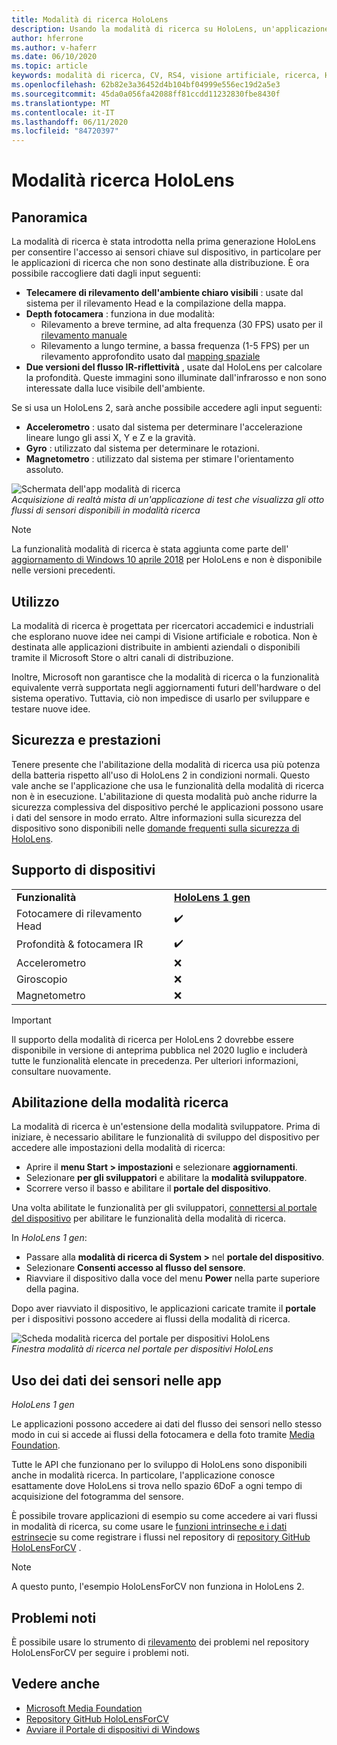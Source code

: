 ```yaml
---
title: Modalità di ricerca HoloLens
description: Usando la modalità di ricerca su HoloLens, un'applicazione può accedere ai flussi dei sensori del dispositivo chiave (profondità, rilevamento dell'ambiente e riflettanza IR).
author: hferrone
ms.author: v-haferr
ms.date: 06/10/2020
ms.topic: article
keywords: modalità di ricerca, CV, RS4, visione artificiale, ricerca, HoloLens, HoloLens 2
ms.openlocfilehash: 62b82e3a36452d4b104bf04999e556ec19d2a5e3
ms.sourcegitcommit: 45da0a056fa42088ff81ccdd11232830fbe8430f
ms.translationtype: MT
ms.contentlocale: it-IT
ms.lasthandoff: 06/11/2020
ms.locfileid: "84720397"
---
```

# <a name="hololens-research-mode"></a>Modalità ricerca HoloLens

## <a name="overview"></a>Panoramica

La modalità di ricerca è stata introdotta nella prima generazione HoloLens per consentire l'accesso ai sensori chiave sul dispositivo, in particolare per le applicazioni di ricerca che non sono destinate alla distribuzione. È ora possibile raccogliere dati dagli input seguenti:

* **Telecamere di rilevamento dell'ambiente chiaro visibili** : usate dal sistema per il rilevamento Head e la compilazione della mappa.
* **Depth fotocamera** : funziona in due modalità:  
    + Rilevamento a breve termine, ad alta frequenza (30 FPS) usato per il [rilevamento manuale](interaction-fundamentals.md)
    + Rilevamento a lungo termine, a bassa frequenza (1-5 FPS) per un rilevamento approfondito usato dal [mapping spaziale](spatial-mapping.md)
* **Due versioni del flusso IR-riflettività** , usate dal HoloLens per calcolare la profondità. Queste immagini sono illuminate dall'infrarosso e non sono interessate dalla luce visibile dell'ambiente.

Se si usa un HoloLens 2, sarà anche possibile accedere agli input seguenti:

* **Accelerometro** : usato dal sistema per determinare l'accelerazione lineare lungo gli assi X, Y e Z e la gravità.
* **Gyro** : utilizzato dal sistema per determinare le rotazioni.
* **Magnetometro** : utilizzato dal sistema per stimare l'orientamento assoluto.

![Schermata dell'app modalità di ricerca](images/sensor-stream-viewer.jpg)<br>
*Acquisizione di realtà mista di un'applicazione di test che visualizza gli otto flussi di sensori disponibili in modalità ricerca*

> [!NOTE]
> La funzionalità modalità di ricerca è stata aggiunta come parte dell' [aggiornamento di Windows 10 aprile 2018](release-notes-april-2018.md) per HoloLens e non è disponibile nelle versioni precedenti.

## <a name="usage"></a>Utilizzo

La modalità di ricerca è progettata per ricercatori accademici e industriali che esplorano nuove idee nei campi di Visione artificiale e robotica.  Non è destinata alle applicazioni distribuite in ambienti aziendali o disponibili tramite il Microsoft Store o altri canali di distribuzione.

Inoltre, Microsoft non garantisce che la modalità di ricerca o la funzionalità equivalente verrà supportata negli aggiornamenti futuri dell'hardware o del sistema operativo. Tuttavia, ciò non impedisce di usarlo per sviluppare e testare nuove idee.

## <a name="security-and-performance"></a>Sicurezza e prestazioni

Tenere presente che l'abilitazione della modalità di ricerca usa più potenza della batteria rispetto all'uso di HoloLens 2 in condizioni normali. Questo vale anche se l'applicazione che usa le funzionalità della modalità di ricerca non è in esecuzione.  L'abilitazione di questa modalità può anche ridurre la sicurezza complessiva del dispositivo perché le applicazioni possono usare i dati del sensore in modo errato.  Altre informazioni sulla sicurezza del dispositivo sono disponibili nelle [domande frequenti sulla sicurezza di HoloLens](https://docs.microsoft.com/hololens/hololens-faq-security).  


## <a name="device-support"></a>Supporto di dispositivi

<table>
    <colgroup>
    <col width="50%" />
    <col width="50%" />
    <!-- <col width="33%" /> -->
    </colgroup>
    <tr>
        <td><strong>Funzionalità</strong></td>
        <td><a href="hololens-hardware-details.md"><strong>HoloLens 1 gen</strong></a></td>
        <!-- <td><a href="hololens2-hardware.md"><strong>HoloLens 2</strong></a></td> -->
    </tr>
     <tr>
        <td>Fotocamere di rilevamento Head</td>
        <td>✔️</td>
        <!-- <td>❌</td> -->
    </tr>
    <tr>
        <td>Profondità & fotocamera IR</td>
        <td>✔️</td>
        <!-- <td>❌</td> -->
    </tr>
    <tr>
        <td>Accelerometro</td>
        <td>❌</td>
        <!-- <td>❌</td> -->
    </tr>
    <tr>
        <td>Giroscopio</td>
        <td>❌</td>
        <!-- <td>❌</td> -->
    </tr>
    <tr>
        <td>Magnetometro</td>
        <td>❌</td>
        <!-- <td>❌</td> -->
    </tr>
</table>

> [!IMPORTANT]
> Il supporto della modalità di ricerca per HoloLens 2 dovrebbe essere disponibile in versione di anteprima pubblica nel 2020 luglio e includerà tutte le funzionalità elencate in precedenza. Per ulteriori informazioni, consultare nuovamente. 

## <a name="enabling-research-mode"></a>Abilitazione della modalità ricerca

La modalità di ricerca è un'estensione della modalità sviluppatore. Prima di iniziare, è necessario abilitare le funzionalità di sviluppo del dispositivo per accedere alle impostazioni della modalità di ricerca: 

* Aprire il **menu Start > impostazioni** e selezionare **aggiornamenti**.
* Selezionare **per gli sviluppatori** e abilitare la **modalità sviluppatore**.
* Scorrere verso il basso e abilitare il **portale del dispositivo**.

Una volta abilitate le funzionalità per gli sviluppatori, [connettersi al portale del dispositivo](https://docs.microsoft.com/windows/uwp/debug-test-perf/device-portal-hololens) per abilitare le funzionalità della modalità di ricerca.

In *HoloLens 1 gen*:

* Passare alla **modalità di ricerca di System >** nel **portale del dispositivo**.
* Selezionare **Consenti accesso al flusso del sensore**.
* Riavviare il dispositivo dalla voce del menu **Power** nella parte superiore della pagina.

Dopo aver riavviato il dispositivo, le applicazioni caricate tramite il **portale** per i dispositivi possono accedere ai flussi della modalità di ricerca.

![Scheda modalità ricerca del portale per dispositivi HoloLens](images/ResearchModeDevPortal.png)<br>
*Finestra modalità di ricerca nel portale per dispositivi HoloLens*

## <a name="using-sensor-data-in-your-apps"></a>Uso dei dati dei sensori nelle app

*HoloLens 1 gen*

Le applicazioni possono accedere ai dati del flusso dei sensori nello stesso modo in cui si accede ai flussi della fotocamera e della foto tramite [Media Foundation](https://msdn.microsoft.com/library/windows/desktop/ms694197). 

Tutte le API che funzionano per lo sviluppo di HoloLens sono disponibili anche in modalità ricerca. In particolare, l'applicazione conosce esattamente dove HoloLens si trova nello spazio 6DoF a ogni tempo di acquisizione del fotogramma del sensore.

È possibile trovare applicazioni di esempio su come accedere ai vari flussi in modalità di ricerca, su come usare le [funzioni intrinseche e i dati estrinseci](https://docs.microsoft.com/windows/mixed-reality/locatable-camera#locating-the-device-camera-in-the-world)e su come registrare i flussi nel repository di [repository GitHub HoloLensForCV](https://github.com/Microsoft/HoloLensForCV) .

 > [!NOTE]
 > A questo punto, l'esempio HoloLensForCV non funziona in HoloLens 2.

## <a name="known-issues"></a>Problemi noti

È possibile usare lo strumento di [rilevamento](https://github.com/Microsoft/HololensForCV/issues) dei problemi nel repository HoloLensForCV per seguire i problemi noti.

## <a name="see-also"></a>Vedere anche

* [Microsoft Media Foundation](https://msdn.microsoft.com/library/windows/desktop/ms694197)
* [Repository GitHub HoloLensForCV](https://github.com/Microsoft/HoloLensForCV)
* [Avviare il Portale di dispositivi di Windows](using-the-windows-device-portal.md)
